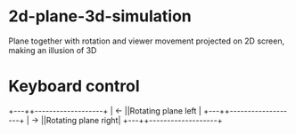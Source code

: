 # 2d-plane-3d-simulation
Plane together with rotation and viewer movement projected on 2D screen, making an illusion of 3D

# Keyboard control
+---++-------------------+
| ← ||Rotating plane left |
+---++-------------------+
| → ||Rotating plane right|
+---++-------------------+
